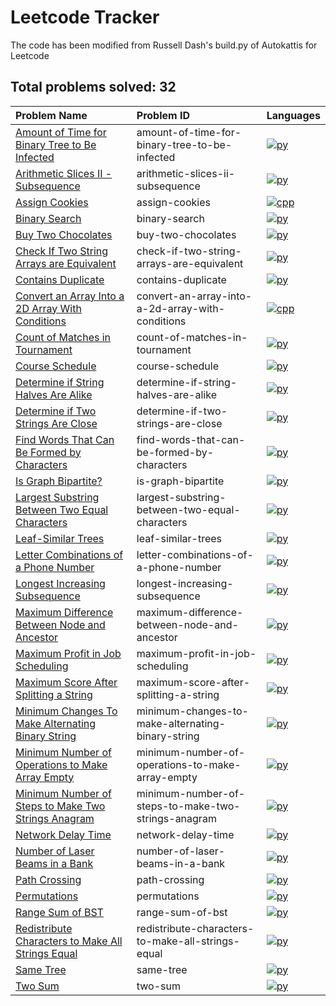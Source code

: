 # Leetcode Tracker

The code has been modified from Russell Dash's build.py of Autokattis for Leetcode

## Total problems solved: 32

|Problem Name|Problem ID|Languages|
|:---|:---|:---|
|[Amount of Time for Binary Tree to Be Infected](https://leetcode.com/problems/amount-of-time-for-binary-tree-to-be-infected)| amount-of-time-for-binary-tree-to-be-infected |[![py](https://github.com/abrahamcalf/programming-languages-logos/blob/master/src/python/python_24x24.png)](src/Amount%20of%20Time%20for%20Binary%20Tree%20to%20Be%20Infected/amount-of-time-for-binary-tree-to-be-infected.py)|
|[Arithmetic Slices II - Subsequence](https://leetcode.com/problems/arithmetic-slices-ii-subsequence)| arithmetic-slices-ii-subsequence |[![py](https://github.com/abrahamcalf/programming-languages-logos/blob/master/src/python/python_24x24.png)](src/Arithmetic%20Slices%20II%20-%20Subsequence/arithmetic-slices-ii-subsequence.py)|
|[Assign Cookies](https://leetcode.com/problems/assign-cookies)| assign-cookies |[![cpp](https://github.com/abrahamcalf/programming-languages-logos/blob/master/src/cpp/cpp_24x24.png)](src/Assign%20Cookies/assign-cookies.cpp)|
|[Binary Search](https://leetcode.com/problems/binary-search)| binary-search |[![py](https://github.com/abrahamcalf/programming-languages-logos/blob/master/src/python/python_24x24.png)](src/Binary%20Search/binary-search.py)|
|[Buy Two Chocolates](https://leetcode.com/problems/buy-two-chocolates)| buy-two-chocolates |[![py](https://github.com/abrahamcalf/programming-languages-logos/blob/master/src/python/python_24x24.png)](src/Buy%20Two%20Chocolates/buy-two-chocolates.py)|
|[Check If Two String Arrays are Equivalent](https://leetcode.com/problems/check-if-two-string-arrays-are-equivalent)| check-if-two-string-arrays-are-equivalent |[![py](https://github.com/abrahamcalf/programming-languages-logos/blob/master/src/python/python_24x24.png)](src/Check%20If%20Two%20String%20Arrays%20are%20Equivalent/check-if-two-string-arrays-are-equivalent.py)|
|[Contains Duplicate](https://leetcode.com/problems/contains-duplicate)| contains-duplicate |[![py](https://github.com/abrahamcalf/programming-languages-logos/blob/master/src/python/python_24x24.png)](src/Contains%20Duplicate/contains-duplicate.py)|
|[Convert an Array Into a 2D Array With Conditions](https://leetcode.com/problems/convert-an-array-into-a-2d-array-with-conditions)| convert-an-array-into-a-2d-array-with-conditions |[![cpp](https://github.com/abrahamcalf/programming-languages-logos/blob/master/src/cpp/cpp_24x24.png)](src/Convert%20an%20Array%20Into%20a%202D%20Array%20With%20Conditions/convert-an-array-into-a-2d-array-with-conditions.cpp)|
|[Count of Matches in Tournament](https://leetcode.com/problems/count-of-matches-in-tournament)| count-of-matches-in-tournament |[![py](https://github.com/abrahamcalf/programming-languages-logos/blob/master/src/python/python_24x24.png)](src/Count%20of%20Matches%20in%20Tournament/count-of-matches-in-tournament.py)|
|[Course Schedule](https://leetcode.com/problems/course-schedule)| course-schedule |[![py](https://github.com/abrahamcalf/programming-languages-logos/blob/master/src/python/python_24x24.png)](src/Course%20Schedule/course-schedule.py)|
|[Determine if String Halves Are Alike](https://leetcode.com/problems/determine-if-string-halves-are-alike)| determine-if-string-halves-are-alike |[![py](https://github.com/abrahamcalf/programming-languages-logos/blob/master/src/python/python_24x24.png)](src/Determine%20if%20String%20Halves%20Are%20Alike/determine-if-string-halves-are-alike.py)|
|[Determine if Two Strings Are Close](https://leetcode.com/problems/determine-if-two-strings-are-close)| determine-if-two-strings-are-close |[![py](https://github.com/abrahamcalf/programming-languages-logos/blob/master/src/python/python_24x24.png)](src/Determine%20if%20Two%20Strings%20Are%20Close/determine-if-two-strings-are-close.py)|
|[Find Words That Can Be Formed by Characters](https://leetcode.com/problems/find-words-that-can-be-formed-by-characters)| find-words-that-can-be-formed-by-characters |[![py](https://github.com/abrahamcalf/programming-languages-logos/blob/master/src/python/python_24x24.png)](src/Find%20Words%20That%20Can%20Be%20Formed%20by%20Characters/find-words-that-can-be-formed-by-characters.py)|
|[Is Graph Bipartite?](https://leetcode.com/problems/is-graph-bipartite)| is-graph-bipartite |[![py](https://github.com/abrahamcalf/programming-languages-logos/blob/master/src/python/python_24x24.png)](src/Is%20Graph%20Bipartite%3f/is-graph-bipartite.py)|
|[Largest Substring Between Two Equal Characters](https://leetcode.com/problems/largest-substring-between-two-equal-characters)| largest-substring-between-two-equal-characters |[![py](https://github.com/abrahamcalf/programming-languages-logos/blob/master/src/python/python_24x24.png)](src/Largest%20Substring%20Between%20Two%20Equal%20Characters/largest-substring-between-two-equal-characters.py)|
|[Leaf-Similar Trees](https://leetcode.com/problems/leaf-similar-trees)| leaf-similar-trees |[![py](https://github.com/abrahamcalf/programming-languages-logos/blob/master/src/python/python_24x24.png)](src/Leaf-Similar%20Trees/leaf-similar-trees.py)|
|[Letter Combinations of a Phone Number](https://leetcode.com/problems/letter-combinations-of-a-phone-number)| letter-combinations-of-a-phone-number |[![py](https://github.com/abrahamcalf/programming-languages-logos/blob/master/src/python/python_24x24.png)](src/Letter%20Combinations%20of%20a%20Phone%20Number/letter-combinations-of-a-phone-number.py)|
|[Longest Increasing Subsequence](https://leetcode.com/problems/longest-increasing-subsequence)| longest-increasing-subsequence |[![py](https://github.com/abrahamcalf/programming-languages-logos/blob/master/src/python/python_24x24.png)](src/Longest%20Increasing%20Subsequence/longest-increasing-subsequence.py)|
|[Maximum Difference Between Node and Ancestor](https://leetcode.com/problems/maximum-difference-between-node-and-ancestor)| maximum-difference-between-node-and-ancestor |[![py](https://github.com/abrahamcalf/programming-languages-logos/blob/master/src/python/python_24x24.png)](src/Maximum%20Difference%20Between%20Node%20and%20Ancestor/maximum-difference-between-node-and-ancestor.py)|
|[Maximum Profit in Job Scheduling](https://leetcode.com/problems/maximum-profit-in-job-scheduling)| maximum-profit-in-job-scheduling |[![py](https://github.com/abrahamcalf/programming-languages-logos/blob/master/src/python/python_24x24.png)](src/Maximum%20Profit%20in%20Job%20Scheduling/maximum-profit-in-job-scheduling.py)|
|[Maximum Score After Splitting a String](https://leetcode.com/problems/maximum-score-after-splitting-a-string)| maximum-score-after-splitting-a-string |[![py](https://github.com/abrahamcalf/programming-languages-logos/blob/master/src/python/python_24x24.png)](src/Maximum%20Score%20After%20Splitting%20a%20String/maximum-score-after-splitting-a-string.py)|
|[Minimum Changes To Make Alternating Binary String](https://leetcode.com/problems/minimum-changes-to-make-alternating-binary-string)| minimum-changes-to-make-alternating-binary-string |[![py](https://github.com/abrahamcalf/programming-languages-logos/blob/master/src/python/python_24x24.png)](src/Minimum%20Changes%20To%20Make%20Alternating%20Binary%20String/minimum-changes-to-make-alternating-binary-string.py)|
|[Minimum Number of Operations to Make Array Empty](https://leetcode.com/problems/minimum-number-of-operations-to-make-array-empty)| minimum-number-of-operations-to-make-array-empty |[![py](https://github.com/abrahamcalf/programming-languages-logos/blob/master/src/python/python_24x24.png)](src/Minimum%20Number%20of%20Operations%20to%20Make%20Array%20Empty/minimum-number-of-operations-to-make-array-empty.py)|
|[Minimum Number of Steps to Make Two Strings Anagram](https://leetcode.com/problems/minimum-number-of-steps-to-make-two-strings-anagram)| minimum-number-of-steps-to-make-two-strings-anagram |[![py](https://github.com/abrahamcalf/programming-languages-logos/blob/master/src/python/python_24x24.png)](src/Minimum%20Number%20of%20Steps%20to%20Make%20Two%20Strings%20Anagram/minimum-number-of-steps-to-make-two-strings-anagram.py)|
|[Network Delay Time](https://leetcode.com/problems/network-delay-time)| network-delay-time |[![py](https://github.com/abrahamcalf/programming-languages-logos/blob/master/src/python/python_24x24.png)](src/Network%20Delay%20Time/network-delay-time.py)|
|[Number of Laser Beams in a Bank](https://leetcode.com/problems/number-of-laser-beams-in-a-bank)| number-of-laser-beams-in-a-bank |[![py](https://github.com/abrahamcalf/programming-languages-logos/blob/master/src/python/python_24x24.png)](src/Number%20of%20Laser%20Beams%20in%20a%20Bank/number-of-laser-beams-in-a-bank.py)|
|[Path Crossing](https://leetcode.com/problems/path-crossing)| path-crossing |[![py](https://github.com/abrahamcalf/programming-languages-logos/blob/master/src/python/python_24x24.png)](src/Path%20Crossing/path-crossing.py)|
|[Permutations](https://leetcode.com/problems/permutations)| permutations |[![py](https://github.com/abrahamcalf/programming-languages-logos/blob/master/src/python/python_24x24.png)](src/Permutations/permutations.py)|
|[Range Sum of BST](https://leetcode.com/problems/range-sum-of-bst)| range-sum-of-bst |[![py](https://github.com/abrahamcalf/programming-languages-logos/blob/master/src/python/python_24x24.png)](src/Range%20Sum%20of%20BST/range-sum-of-bst.py)|
|[Redistribute Characters to Make All Strings Equal](https://leetcode.com/problems/redistribute-characters-to-make-all-strings-equal)| redistribute-characters-to-make-all-strings-equal |[![py](https://github.com/abrahamcalf/programming-languages-logos/blob/master/src/python/python_24x24.png)](src/Redistribute%20Characters%20to%20Make%20All%20Strings%20Equal/redistribute-characters-to-make-all-strings-equal.py)|
|[Same Tree](https://leetcode.com/problems/same-tree)| same-tree |[![py](https://github.com/abrahamcalf/programming-languages-logos/blob/master/src/python/python_24x24.png)](src/Same%20Tree/same-tree.py)|
|[Two Sum](https://leetcode.com/problems/two-sum)| two-sum |[![py](https://github.com/abrahamcalf/programming-languages-logos/blob/master/src/python/python_24x24.png)](src/Two%20Sum/two-sum.py)|
